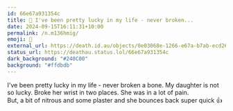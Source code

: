 ```yaml
---
id: 66e67a931354c
title: 🏨 I've been pretty lucky in my life - never broken...
date: 2024-09-15T16:11:31+10:00
permalink: /n.m136hmig/
emoji: 🏨
external_url: https://death.id.au/objects/0e03068e-1266-e67a-b7ab-ecd267513472
status_url: https://deathau.status.lol/66e67a931354c
dark_background: "#240C00"
background: "#ffdbdb"
---
```


I've been pretty lucky in my life - never broken a bone.
My daughter is not so lucky. Broke her wrist in two places. She was in a lot of pain.  
But, a bit of nitrous and some plaster and she bounces back super quick 👍
